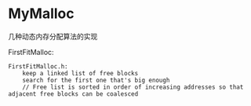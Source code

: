 MyMalloc
========

几种动态内存分配算法的实现

FirstFitMalloc:

	FirstFitMalloc.h:
		keep a linked list of free blocks
		search for the first one that's big enough
		// Free list is sorted in order of increasing addresses so that adjacent free blocks can be coalesced
